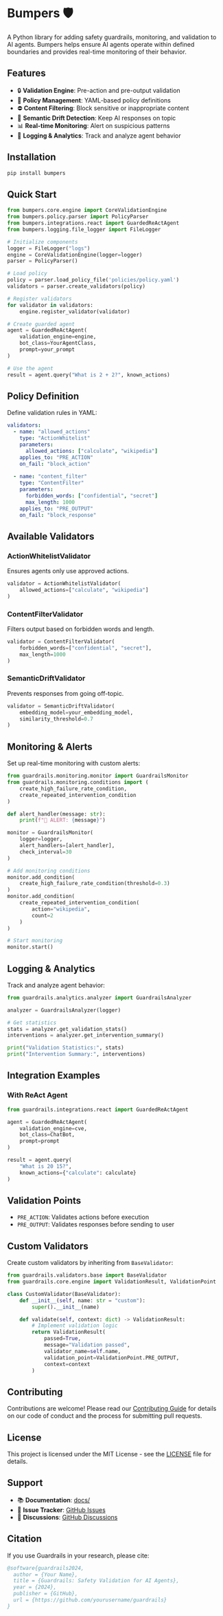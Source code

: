 # Bumpers 🛡️

A Python library for adding safety guardrails, monitoring, and validation to AI agents. Bumpers helps ensure AI agents operate within defined boundaries and provides real-time monitoring of their behavior.

## Features

- 🔒 **Validation Engine**: Pre-action and pre-output validation  
- 📜 **Policy Management**: YAML-based policy definitions  
- ⛔️ **Content Filtering**: Block sensitive or inappropriate content  
- 🎯 **Semantic Drift Detection**: Keep AI responses on topic  
- 📊 **Real-time Monitoring**: Alert on suspicious patterns  
- 📝 **Logging & Analytics**: Track and analyze agent behavior  

## Installation

```bash
pip install bumpers
```

## Quick Start

```python
from bumpers.core.engine import CoreValidationEngine
from bumpers.policy.parser import PolicyParser
from bumpers.integrations.react import GuardedReActAgent
from bumpers.logging.file_logger import FileLogger

# Initialize components
logger = FileLogger("logs")
engine = CoreValidationEngine(logger=logger)
parser = PolicyParser()

# Load policy
policy = parser.load_policy_file('policies/policy.yaml')
validators = parser.create_validators(policy)

# Register validators
for validator in validators:
    engine.register_validator(validator)

# Create guarded agent
agent = GuardedReActAgent(
    validation_engine=engine,
    bot_class=YourAgentClass,
    prompt=your_prompt
)

# Use the agent
result = agent.query("What is 2 + 2?", known_actions)
```

## Policy Definition

Define validation rules in YAML:

```yaml
validators:
  - name: "allowed_actions"
    type: "ActionWhitelist"
    parameters:
      allowed_actions: ["calculate", "wikipedia"]
    applies_to: "PRE_ACTION"
    on_fail: "block_action"
  
  - name: "content_filter"
    type: "ContentFilter"
    parameters:
      forbidden_words: ["confidential", "secret"]
      max_length: 1000
    applies_to: "PRE_OUTPUT"
    on_fail: "block_response"
```

## Available Validators

### ActionWhitelistValidator

Ensures agents only use approved actions.

```python
validator = ActionWhitelistValidator(
    allowed_actions=["calculate", "wikipedia"]
)
```

### ContentFilterValidator

Filters output based on forbidden words and length.

```python
validator = ContentFilterValidator(
    forbidden_words=["confidential", "secret"],
    max_length=1000
)
```

### SemanticDriftValidator

Prevents responses from going off-topic.

```python
validator = SemanticDriftValidator(
    embedding_model=your_embedding_model,
    similarity_threshold=0.7
)
```

## Monitoring & Alerts

Set up real-time monitoring with custom alerts:

```python
from guardrails.monitoring.monitor import GuardrailsMonitor
from guardrails.monitoring.conditions import (
    create_high_failure_rate_condition,
    create_repeated_intervention_condition
)

def alert_handler(message: str):
    print(f"🚨 ALERT: {message}")

monitor = GuardrailsMonitor(
    logger=logger,
    alert_handlers=[alert_handler],
    check_interval=30
)

# Add monitoring conditions
monitor.add_condition(
    create_high_failure_rate_condition(threshold=0.3)
)
monitor.add_condition(
    create_repeated_intervention_condition(
        action="wikipedia",
        count=2
    )
)

# Start monitoring
monitor.start()
```

## Logging & Analytics

Track and analyze agent behavior:

```python
from guardrails.analytics.analyzer import GuardrailsAnalyzer

analyzer = GuardrailsAnalyzer(logger)

# Get statistics
stats = analyzer.get_validation_stats()
interventions = analyzer.get_intervention_summary()

print("Validation Statistics:", stats)
print("Intervention Summary:", interventions)
```

## Integration Examples

### With ReAct Agent

```python
from guardrails.integrations.react import GuardedReActAgent

agent = GuardedReActAgent(
    validation_engine=cve,
    bot_class=ChatBot,
    prompt=prompt
)

result = agent.query(
    "What is 20 15?",
    known_actions={"calculate": calculate}
)
```

## Validation Points

- `PRE_ACTION`: Validates actions before execution
- `PRE_OUTPUT`: Validates responses before sending to user

## Custom Validators

Create custom validators by inheriting from `BaseValidator`:

```python
from guardrails.validators.base import BaseValidator
from guardrails.core.engine import ValidationResult, ValidationPoint

class CustomValidator(BaseValidator):
    def __init__(self, name: str = "custom"):
        super().__init__(name)

    def validate(self, context: dict) -> ValidationResult:
        # Implement validation logic
        return ValidationResult(
            passed=True,
            message="Validation passed",
            validator_name=self.name,
            validation_point=ValidationPoint.PRE_OUTPUT,
            context=context
        )
```

## Contributing

Contributions are welcome! Please read our [Contributing Guide](CONTRIBUTING.md) for details on our code of conduct and the process for submitting pull requests.

## License

This project is licensed under the MIT License - see the [LICENSE](LICENSE) file for details.

## Support

- 📚 **Documentation**: [docs/](docs/)
- 🐛 **Issue Tracker**: [GitHub Issues](https://github.com/yourusername/guardrails/issues)
- 💬 **Discussions**: [GitHub Discussions](https://github.com/yourusername/guardrails/discussions)

## Citation

If you use Guardrails in your research, please cite:

```bibtex
@software{guardrails2024,
  author = {Your Name},
  title = {Guardrails: Safety Validation for AI Agents},
  year = {2024},
  publisher = {GitHub},
  url = {https://github.com/yourusername/guardrails}
}
